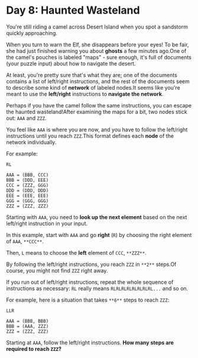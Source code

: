 # Day 8: Haunted Wasteland 

You're still riding a camel across Desert Island when you spot a sandstorm quickly approaching.

When you turn to warn the Elf, she disappears before your eyes! To be fair, she had just finished warning you about **ghosts** a few minutes ago.One of the camel's pouches is labeled "maps" - sure enough, it's full of documents (your puzzle input) about how to navigate the desert.

At least, you're pretty sure that's what they are; one of the documents contains a list of left/right instructions, and the rest of the documents seem to describe some kind of **network** of labeled nodes.It seems like you're meant to use the **left/right** instructions to **navigate the network**.

Perhaps if you have the camel follow the same instructions, you can escape the haunted wasteland!After examining the maps for a bit, two nodes stick out: `AAA` and `ZZZ`.

You feel like `AAA` is where you are now, and you have to follow the left/right instructions until you reach `ZZZ`.This format defines each **node** of the network individually.

For example:
```
RL

AAA = (BBB, CCC)
BBB = (DDD, EEE)
CCC = (ZZZ, GGG)
DDD = (DDD, DDD)
EEE = (EEE, EEE)
GGG = (GGG, GGG)
ZZZ = (ZZZ, ZZZ)
```
Starting with `AAA`, you need to **look up the next element** based on the next left/right instruction in your input.

In this example, start with `AAA` and go **right** (`R`) by choosing the right element of `AAA`, `**CCC**`.

Then, `L` means to choose the **left** element of `CCC`, `**ZZZ**`.

By following the left/right instructions, you reach `ZZZ` in `**2**` steps.Of course, you might not find `ZZZ` right away.

If you run out of left/right instructions, repeat the whole sequence of instructions as necessary: `RL` really means `RLRLRLRLRLRLRLRL...` and so on.

For example, here is a situation that takes `**6**` steps to reach `ZZZ`:
```
LLR

AAA = (BBB, BBB)
BBB = (AAA, ZZZ)
ZZZ = (ZZZ, ZZZ)
```
Starting at `AAA`, follow the left/right instructions. **How many steps are required to reach `ZZZ`?**